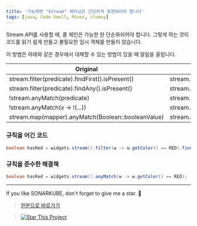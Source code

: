 ```yaml
---
title: '가능하면 "Stream" 체이닝은 간단하게 표현되어야 합니다'
tags: [java, Code Smell, Minor, clumsy]
---
```


Stream API를 사용할 때, 콜 체인은 가능한 한 단순화되어야 합니다.
그렇게 하는 것이 코드를 읽기 쉽게 만들고 불필요한 임시 객체를 만들지 않습니다.

이 방법은 아래와 같은 경우에서 대체할 수 있는 방법이 있을 때 알림을 울립니다.

| Original                                           | Preferred                   |
| -------------------------------------------------- | --------------------------- |
| stream.filter(predicate).findFirst().isPresent()   | stream.anyMatch(predicate)  |
| stream.filter(predicate).findAny().isPresent()     | stream.anyMatch(predicate)  |
| !stream.anyMatch(predicate)                        | stream.noneMatch(predicate) |
| !stream.anyMatch(x -> !(...))                      | stream.allMatch(...)        |
| stream.map(mapper).anyMatch(Boolean::booleanValue) | stream.anyMatch(predicate)  |

### 규칙을 어긴 코드

```java
boolean hasRed = widgets.stream().filter(w -> w.getColor() == RED).findFirst().isPresent(); // 규칙을 어긴 코드
```

### 규칙을 준수한 해결책

```java
boolean hasRed = widgets.stream().anyMatch(w -> w.getColor() == RED);
```

---

If you like SONARKUBE, don't forget to give me a star. :star2:

> [원문으로 바로가기](https://rules.sonarsource.com/java/tag/clumsy/RSPEC-4034)

> [![Star This Project](https://img.shields.io/github/stars/kantabile/sonarkube.svg?label=Stars&style=social)](https://github.com/kantabile/sonarkube)
